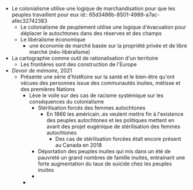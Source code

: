- Le colonialisme utilise une logique de marchandisation pour que les peuples travaillent pour eux
  id:: 65d3486b-8501-4989-a7ac-afec32742383
	- Le colonialisme de peuplement utilise une logique d'évacuation pour déplacer le autochtones dans des réserves et des champs
	- Le libéralisme économique
		- une économie de marché basée sur la propriété privée et de libre marché (néo-libéralisme)
- La cartographie comme outil de rationalisation d'un territoire
	- Les frontières sont des construction de l'Europe
- *Devoir de mémoire*, 2021
	- Présente une série d'histKoire sur la santé et le bien-être qu'ont vécues des personnes issue des communautés inuites, métisse et des premières Nations
		- Lève le voile sur des cas de racisme systémique sur les conséquences du colonialisme
			- Stérilisation forcés des femmes autochtones
				- En 1866 les américain..es veulent mettre fin à l'existence des peuples autochtones et les politiques mettent en avant des projet eugénique de stérilisation des femmes autochtones
					- Des cas de stérilisation forcées était encore présent au Canada en 2018
			- Déportation des peuples inuites qui mis dans un été de pauvreté un grand nombres de famille inuites, entrainant une forte augmentation du taux de suicide chez les peuples inuites
			-
		-